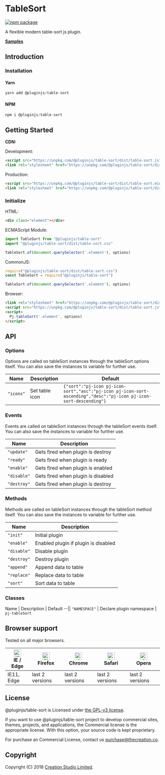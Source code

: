 # TableSort

[![npm package](https://img.shields.io/npm/v/@pluginjs/table-sort.svg)](https://www.npmjs.com/package/@pluginjs/table-sort)

A flexible modern table-sort js plugin.

**[Samples](https://codesandbox.io/s/github/pluginjs/pluginjs/tree/master/modules/tableSort/samples)**

## Introduction

### Installation

#### Yarn

```javascript
yarn add @pluginjs/table-sort
```

#### NPM

```javascript
npm i @pluginjs/table-sort
```

## Getting Started

**CDN:**

Development:

```html
<script src="https://unpkg.com/@pluginjs/table-sort/dist/table-sort.js"></script>
<link rel="stylesheet" href="https://unpkg.com/@pluginjs/table-sort/dist/table-sort.css">
```

Production:

```html
<script src="https://unpkg.com/@pluginjs/table-sort/dist/table-sort.min.js"></script>
<link rel="stylesheet" href="https://unpkg.com/@pluginjs/table-sort/dist/table-sort.min.css">
```

### Initialize

HTML:

```html
<div class="element"></div>
```

ECMAScript Module:

```javascript
import TableSort from "@pluginjs/table-sort"
import "@pluginjs/table-sort/dist/table-sort.css"

TableSort.of(document.querySelector('.element'), options)
```

CommonJS:

```javascript
require("@pluginjs/table-sort/dist/table-sort.css")
const TableSort = require("@pluginjs/table-sort")

TableSort.of(document.querySelector('.element'), options)
```

Browser:

```html
<link rel="stylesheet" href="https://unpkg.com/@pluginjs/table-sort/dist/table-sort.css">
<script src="https://unpkg.com/@pluginjs/table-sort/dist/table-sort.js"></script>
<script>
  Pj.tableSort('.element', options)
</script>
```

## API

### Options

Options are called on tableSort instances through the tableSort options itself.
You can also save the instances to variable for further use.

Name | Description | Default
--|--|--
`"icons"` | Set table icon | `{"sort":"pj-icon pj-icon-sort","asc":"pj-icon pj-icon-sort-ascending","desc":"pj-icon pj-icon-sort-descending"}`

### Events

Events are called on tableSort instances through the tableSort events itself.
You can also save the instances to variable for further use.

Name | Description
--|--
`"update"` | Gets fired when plugin is destroy
`"ready"` | Gets fired when plugin is ready
`"enable"` | Gets fired when plugin is enabled
`"disable"` | Gets fired when plugin is disabled
`"destroy"` | Gets fired when plugin is destroy

### Methods

Methods are called on tableSort instances through the tableSort method itself.
You can also save the instances to variable for further use.

Name | Description
--|--
`"init"` | Initial plugin
`"enable"` | Enabled plugin if plugin is disabled
`"disable"` | Disable plugin
`"destroy"` | Destroy plugin
`"append"` | Append data to table
`"replace"` | Replace data to table
`"sort"` | Sort data to table

### Classes

Name | Description | Default
--||
`"NAMESPACE"` | Declare plugin namespace | `pj-tableSort`

## Browser support

Tested on all major browsers.

| [<img src="https://raw.githubusercontent.com/alrra/browser-logos/master/src/edge/edge_48x48.png" alt="IE / Edge" width="24px" height="24px" />](http://godban.github.io/browsers-support-badges/)</br>IE / Edge | [<img src="https://raw.githubusercontent.com/alrra/browser-logos/master/src/firefox/firefox_48x48.png" alt="Firefox" width="24px" height="24px" />](http://godban.github.io/browsers-support-badges/)</br>Firefox | [<img src="https://raw.githubusercontent.com/alrra/browser-logos/master/src/chrome/chrome_48x48.png" alt="Chrome" width="24px" height="24px" />](http://godban.github.io/browsers-support-badges/)</br>Chrome | [<img src="https://raw.githubusercontent.com/alrra/browser-logos/master/src/safari/safari_48x48.png" alt="Safari" width="24px" height="24px" />](http://godban.github.io/browsers-support-badges/)</br>Safari | [<img src="https://raw.githubusercontent.com/alrra/browser-logos/master/src/opera/opera_48x48.png" alt="Opera" width="24px" height="24px" />](http://godban.github.io/browsers-support-badges/)</br>Opera |
| --------- | --------- | --------- | --------- | --------- |
| IE11, Edge| last 2 versions| last 2 versions| last 2 versions| last 2 versions|

## License

@pluginjs/table-sort is Licensed under [the GPL-v3 license](LICENSE).

If you want to use @pluginjs/table-sort project to develop commercial sites, themes, projects, and applications, the Commercial license is the appropriate license. With this option, your source code is kept proprietary.

For purchase an Commercial License, contact us purchase@thecreation.co.

## Copyright

Copyright (C) 2018 [Creation Studio Limited](creationstudio.com).